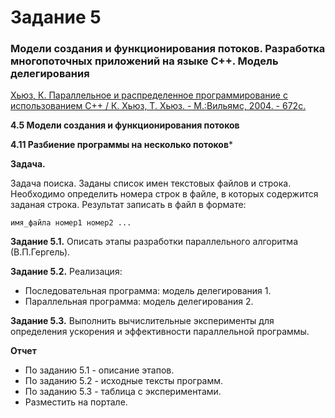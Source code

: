 # Задание 5

### Модели создания и функционирования потоков. Разработка многопоточных приложений на языке С++. Модель делегирования

[Хьюз, К. Параллельное и распределенное программирование с использованием С++ / К. Хьюз, Т. Хьюз. - М.:Вильямс, 2004. - 672с.](https://github.com/IBetULookGood/bsu/blob/master/Parallel%20Systems%20(%D0%A0%D0%B0%D1%81%D0%BF%D1%80%D0%B5%D0%B4%D0%B5%D0%BB%D0%B5%D0%BD%D0%BD%D1%8B%D0%B5%20%D0%B8%20%D0%BF%D0%B0%D1%80%D0%B0%D0%BB%D0%BB%D0%B5%D0%BB%D1%8C%D0%BD%D1%8B%D0%B5%20%D1%81%D0%B8%D1%81%D1%82%D0%B5%D0%BC%D1%8B)/lab_5/theory.djvu)

__4.5 Модели создания и функционирования потоков__

__4.11 Разбиение программы на несколько потоков__*

__Задача.__ 

Задача поиска. Заданы список имен текстовых файлов и строка. Необходимо определить номера строк в файле, в которых содержится заданая строка. Результат записать в файл в формате:
    
    имя_файла номер1 номер2 ...

__Задание 5.1.__ Описать этапы разработки параллельного алгоритма (В.П.Гергель).

__Задание 5.2.__ Реализация:
+ Последовательная программа: модель делегирования 1.
+ Параллельная программа: модель делегирования 2.

__Задание 5.3.__ Выполнить вычислительные эксперименты для определения ускорения и эффективности параллельной программы.

__Отчет__

+ По заданию 5.1 - описание этапов.
+ По заданию 5.2 - исходные тексты программ.
+ По заданию 5.3 - таблица с экспериментами.
+ Разместить на портале.
